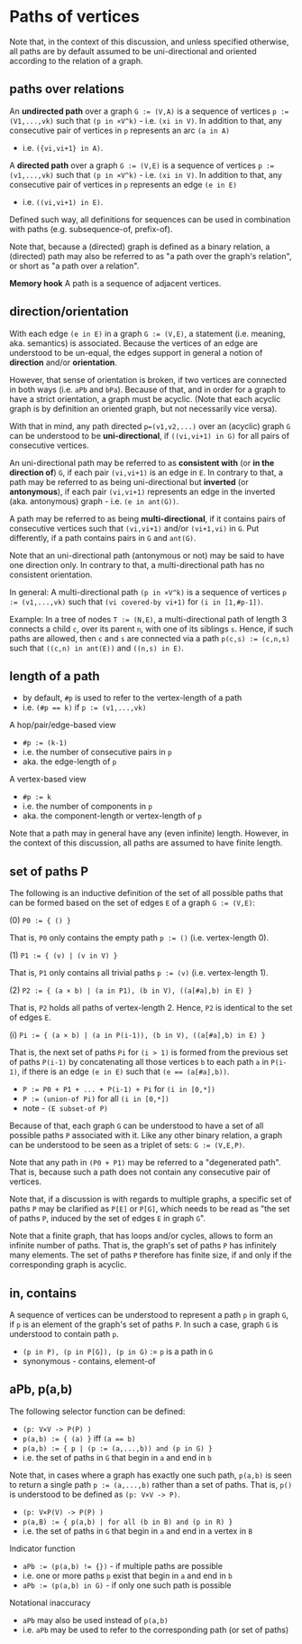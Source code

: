 
<!-- ======================================================================= -->
# Paths of vertices

Note that, in the context of this discussion, and unless specified otherwise,
all paths are by default assumed to be uni-directional and oriented according
to the relation of a graph.

<!-- ======================================================================= -->
## paths over relations

An **undirected path** over a graph `G := (V,A)` is a sequence of vertices
`p := (V1,...,vk)` such that `(p in ×V^k)` - i.e. `(xi in V)`. In addition
to that, any consecutive pair of vertices in `p` represents an arc `(a in A)`
- i.e. `({vi,vi+1} in A)`.

A **directed path** over a graph `G := (V,E)` is a sequence of vertices
`p := (v1,...,vk)` such that `(p in ×V^k)` - i.e. `(xi in V)`. In addition
to that, any consecutive pair of vertices in `p` represents an edge `(e in E)`
- i.e. `((vi,vi+1) in E)`.

Defined such way, all definitions for sequences can be used in combination
with paths (e.g. subsequence-of, prefix-of).

Note that, because a (directed) graph is defined as a binary relation, a
(directed) path may also be referred to as "a path over the graph's relation",
or short as "a path over a relation".

**Memory hook**
A path is a sequence of adjacent vertices.

<!-- ======================================================================= -->
## direction/orientation

With each edge `(e in E)` in a graph `G := (V,E)`, a statement (i.e. meaning,
aka. semantics) is associated. Because the vertices of an edge are understood
to be un-equal, the edges support in general a notion of **direction** and/or
**orientation**.

However, that sense of orientation is broken, if two vertices are connected
in both ways (i.e. `aPb` and `bPa`). Because of that, and in order for a graph
to have a strict orientation, a graph must be acyclic. (Note that each acyclic
graph is by definition an oriented graph, but not necessarily vice versa).

With that in mind, any path directed `p=(v1,v2,...)` over an (acyclic) graph
`G` can be understood to be **uni-directional**, if `((vi,vi+1) in G)` for all
pairs of consecutive vertices.

An uni-directional path may be referred to as **consistent with** (or **in the
direction of**) `G`, if each pair `(vi,vi+1)` is an edge in `E`. In contrary to
that, a path may be referred to as being uni-directional but **inverted** (or
**antonymous**), if each pair `(vi,vi+1)` represents an edge in the inverted
(aka. antonymous) graph - i.e. `(e in ant(G))`.

A path may be referred to as being **multi-directional**, if it contains pairs
of consecutive vertices such that `(vi,vi+1)` and/or `(vi+1,vi)` in `G`. Put
differently, if a path contains pairs in `G` and `ant(G)`.

Note that an uni-directional path (antonymous or not) may be said to have one
direction only. In contrary to that, a multi-directional path has no consistent
orientation.

In general: A multi-directional path `(p in ×V^k)` is a sequence of vertices
`p := (v1,...,vk)` such that `(vi covered-by vi+1)` for `(i in [1,#p-1])`.

Example: In a tree of nodes `T := (N,E)`, a multi-directional path of length
3 connects a child `c`, over its parent `n`, with one of its siblings `s`.
Hence, if such paths are allowed, then `c` and `s` are connected via a path
`p(c,s) := (c,n,s)` such that `((c,n) in ant(E))` and `((n,s) in E)`.

<!-- ======================================================================= -->
## length of a path

* by default, `#p` is used to refer to the vertex-length of a path
* i.e. `(#p == k)` if `p := (v1,...,vk)`

A hop/pair/edge-based view

* `#p := (k-1)`
* i.e. the number of consecutive pairs in `p`
* aka. the edge-length of `p`

A vertex-based view

* `#p := k`
* i.e. the number of components in `p`
* aka. the component-length or vertex-length of `p`

Note that a path may in general have any (even infinite) length. However, in
the context of this discussion, all paths are assumed to have finite length.

<!-- ======================================================================= -->
## set of paths P

The following is an inductive definition of the set of all possible paths that
can be formed based on the set of edges `E` of a graph `G := (V,E)`:

(0) `P0 := { () }`

That is, `P0` only contains the empty path `p := ()` (i.e. vertex-length 0).

(1) `P1 := { (v) | (v in V) }`

That is, `P1` only contains all trivial paths `p := (v)` (i.e. vertex-length 1).

(2) `P2 := { (a × b) | (a in P1), (b in V), ((a[#a],b) in E) }`

That is, `P2` holds all paths of vertex-length 2.
Hence, `P2` is identical to the set of edges `E`.

(i) `Pi := { (a × b) | (a in P(i-1)), (b in V), ((a[#a],b) in E) }`

That is, the next set of paths `Pi` for `(i > 1)` is formed from the previous
set of paths `P(i-1)` by concatenating all those vertices `b` to each path `a`
in `P(i-1)`, if there is an edge `(e in E)` such that `(e == (a[#a],b))`.

* `P := P0 + P1 + ... + P(i-1) + Pi` for `(i in [0,*])`
* `P := (union-of Pi)` for all `(i in [0,*])`
* note - `(E subset-of P)`

Because of that, each graph `G` can be understood to have a set of all possible
paths `P` associated with it. Like any other binary relation, a graph can be
understood to be seen as a triplet of sets: `G := (V,E,P)`.

Note that any path in `(P0 + P1)` may be referred to a "degenerated path".
That is, because such a path does not contain any consecutive pair of vertices.

Note that, if a discussion is with regards to multiple graphs, a specific set
of paths `P` may be clarified as `P[E]` or `P[G]`, which needs to be read as
"the set of paths `P`, induced by the set of edges `E` in graph `G`".

Note that a finite graph, that has loops and/or cycles, allows to form an
infinite number of paths. That is, the graph's set of paths `P` has infinitely
many elements. The set of paths `P` therefore has finite size, if and only
if the corresponding graph is acyclic.

<!-- ======================================================================= -->
## in, contains

A sequence of vertices can be understood to represent a path `p` in graph `G`,
if `p` is an element of the graph's set of paths `P`. In such a case, graph `G`
is understood to contain path `p`.

* `(p in P), (p in P[G]), (p in G)` := `p` is a path in `G`
* synonymous - contains, element-of

<!-- ======================================================================= -->
## aPb, p(a,b)

The following selector function can be defined:

* `(p: V×V -> P(P) )`
* `p(a,b) := { (a) }` iff `(a == b)`
* `p(a,b) := { p | (p := (a,...,b)) and (p in G) }`
* i.e. the set of paths in `G` that begin in `a` and end in `b`

Note that, in cases where a graph has exactly one such path, `p(a,b)` is seen
to return a single path `p := (a,...,b)` rather than a set of paths. That is,
`p()` is understood to be defined as `(p: V×V -> P)`.

* `(p: V×P(V) -> P(P) )`
* `p(a,B) := { p(a,b) | for all (b in B) and (p in R) }`
* i.e. the set of paths in `G` that begin in `a` and end in a vertex in `B`

Indicator function

* `aPb := (p(a,b) != {})` - if multiple paths are possible
* i.e. one or more paths `p` exist that begin in `a` and end in `b`
* `aPb := (p(a,b) in G)` - if only one such path is possible

Notational inaccuracy

* `aPb` may also be used instead of `p(a,b)`
* i.e. `aPb` may be used to refer to the corresponding path (or set of paths)
